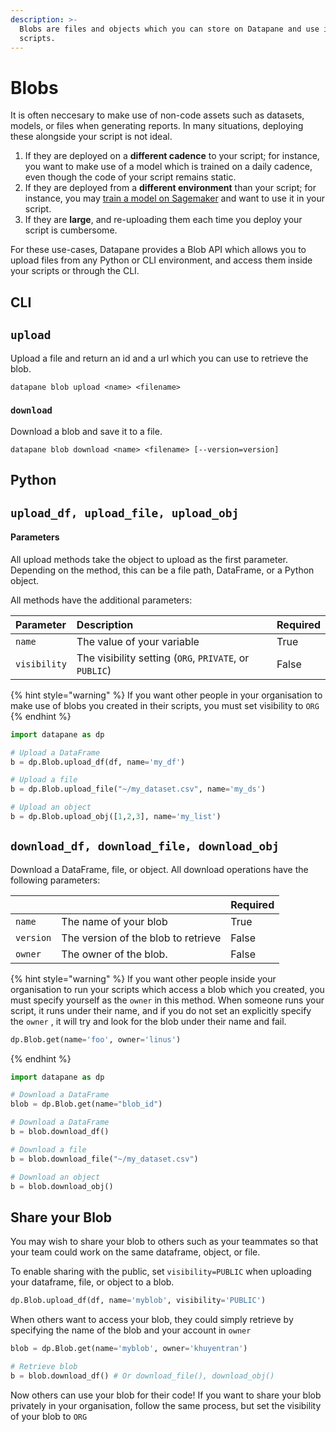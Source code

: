 ```yaml
---
description: >-
  Blobs are files and objects which you can store on Datapane and use in your
  scripts.
---
```


# Blobs

It is often neccesary to make use of non-code assets such as datasets, models, or files when generating reports. In many situations, deploying these alongside your script is not ideal.

1. If they are deployed on a **different cadence** to your script; for instance, you want to make use of a model which is trained on a daily cadence, even though the code of your script remains static.
2. If they are deployed from a **different environment** than your script; for instance, you may [train a model on Sagemaker](../guides/guide-creating-ml-model-form.md) and want to use it in your script.
3. If they are **large**, and re-uploading them each time you deploy your script is cumbersome.

For these use-cases, Datapane provides a Blob API which allows you to upload files from any Python or CLI environment, and access them inside your scripts or through the CLI.

## **CLI**

## `upload`

Upload a file and return an id and a url which you can use to retrieve the blob.

```text
datapane blob upload <name> <filename>
```

### `download`

Download a blob and save it to a file.

```text
datapane blob download <name> <filename> [--version=version]
```

## Python 

## `upload_df, upload_file, upload_obj`

#### Parameters

All upload methods take the object to upload as the first parameter. Depending on the method, this can be a file path, DataFrame, or a Python object. 

All methods have the additional parameters:

| Parameter | Description | Required |
| :--- | :--- | :--- |
| `name` | The value of your variable | True |
| `visibility` | The visibility setting \(`ORG`, `PRIVATE`, or `PUBLIC`\) | False |

{% hint style="warning" %}
 If you want other people in your organisation to make use of blobs you created in their scripts, you must set visibility to `ORG`
{% endhint %}

```python
import datapane as dp

# Upload a DataFrame
b = dp.Blob.upload_df(df, name='my_df')

# Upload a file
b = dp.Blob.upload_file("~/my_dataset.csv", name='my_ds')

# Upload an object
b = dp.Blob.upload_obj([1,2,3], name='my_list')
```

## `download_df, download_file, download_obj`

Download a DataFrame, file, or object. All download operations have the following parameters:

|  |  | Required |
| :--- | :--- | :--- |
| `name` | The name of your blob | True |
| `version` | The version of the blob to retrieve | False |
| `owner` | The owner of the blob.  | False |

{% hint style="warning" %}
If you want other people inside your organisation to run your scripts which access a blob which you created, you must specify yourself as the `owner` in this method. When someone runs your script, it runs under their name, and if you do not set an explicitly specify the `owner` , it will try and look for the blob under their name and fail.

```python
dp.Blob.get(name='foo', owner='linus')
```
{% endhint %}

```python
import datapane as dp

# Download a DataFrame
blob = dp.Blob.get(name="blob_id")

# Download a DataFrame
b = blob.download_df()

# Download a file
b = blob.download_file("~/my_dataset.csv")

# Download an object
b = blob.download_obj()
```

## Share your Blob

You may wish to share your blob to others such as your teammates so that your team could work on the same dataframe, object, or file. 

To enable sharing with the public,  set `visibility=PUBLIC` when uploading your dataframe, file, or object to a blob. 

```python
dp.Blob.upload_df(df, name='myblob', visibility='PUBLIC')
```

When others want to access your blob, they could simply retrieve by specifying the name of the blob and  your account in `owner`

```python
blob = dp.Blob.get(name='myblob', owner='khuyentran')

# Retrieve blob
b = blob.download_df() # Or download_file(), download_obj()
```

Now others can use your blob for their code! If you want to share your blob privately in your organisation, follow the same process, but set the visibility of your blob to `ORG`

